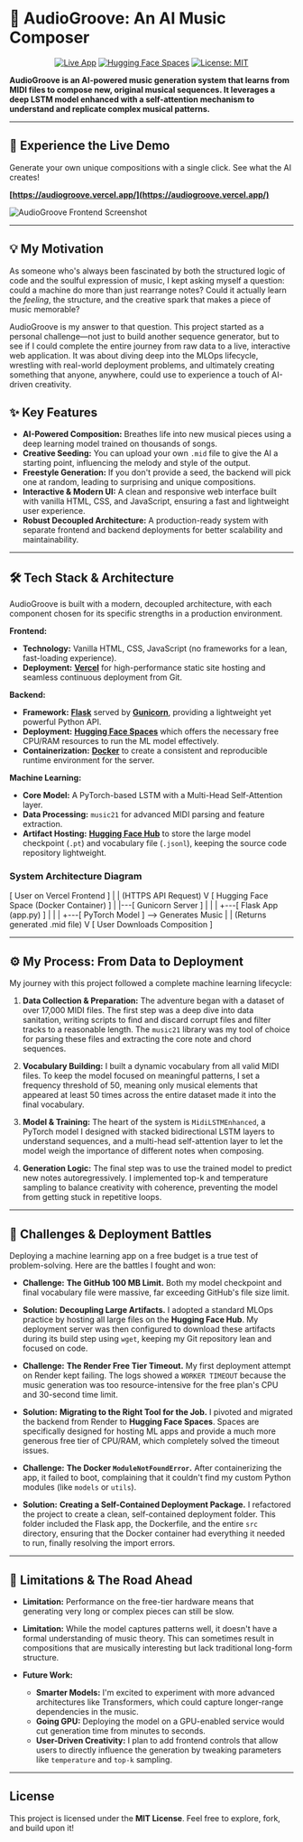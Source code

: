 # 🎵 AudioGroove: An AI Music Composer

<div align="center">

[![Live App](https://img.shields.io/badge/Live%20Frontend-▲%20Vercel-000000?style=for-the-badge&logo=vercel)](https://audiogroove.vercel.app/)
[![Hugging Face Spaces](https://img.shields.io/badge/🤗%20Live%20Backend-Space-yellow?style=for-the-badge&logo=hugging-face)](https://huggingface.co/spaces/pathariyamohammed/audiogroove-hf)
[![License: MIT](https://img.shields.io/badge/License-MIT-green.svg?style=for-the-badge)](https://opensource.org/licenses/MIT)

</div>

**AudioGroove is an AI-powered music generation system that learns from MIDI files to compose new, original musical sequences. It leverages a deep LSTM model enhanced with a self-attention mechanism to understand and replicate complex musical patterns.**

---

## 🚀 Experience the Live Demo

Generate your own unique compositions with a single click. See what the AI creates!

**[https://audiogroove.vercel.app/](https://audiogroove.vercel.app/)**

![AudioGroove Frontend Screenshot](https://i.imgur.com/KqC1s3k.png)

---

## 💡 My Motivation

As someone who's always been fascinated by both the structured logic of code and the soulful expression of music, I kept asking myself a question: could a machine do more than just rearrange notes? Could it actually learn the *feeling*, the structure, and the creative spark that makes a piece of music memorable?

AudioGroove is my answer to that question. This project started as a personal challenge—not just to build another sequence generator, but to see if I could complete the entire journey from raw data to a live, interactive web application. It was about diving deep into the MLOps lifecycle, wrestling with real-world deployment problems, and ultimately creating something that anyone, anywhere, could use to experience a touch of AI-driven creativity.

## ✨ Key Features

- **AI-Powered Composition:** Breathes life into new musical pieces using a deep learning model trained on thousands of songs.
- **Creative Seeding:** You can upload your own `.mid` file to give the AI a starting point, influencing the melody and style of the output.
- **Freestyle Generation:** If you don't provide a seed, the backend will pick one at random, leading to surprising and unique compositions.
- **Interactive & Modern UI:** A clean and responsive web interface built with vanilla HTML, CSS, and JavaScript, ensuring a fast and lightweight user experience.
- **Robust Decoupled Architecture:** A production-ready system with separate frontend and backend deployments for better scalability and maintainability.

---

## 🛠️ Tech Stack & Architecture

AudioGroove is built with a modern, decoupled architecture, with each component chosen for its specific strengths in a production environment.

**Frontend:**
- **Technology:** Vanilla HTML, CSS, JavaScript (no frameworks for a lean, fast-loading experience).
- **Deployment:** [**Vercel**](https://vercel.com/) for high-performance static site hosting and seamless continuous deployment from Git.

**Backend:**
- **Framework:** [**Flask**](https://flask.palletsprojects.com/) served by [**Gunicorn**](https://gunicorn.org/), providing a lightweight yet powerful Python API.
- **Deployment:** [**Hugging Face Spaces**](https://huggingface.co/spaces) which offers the necessary free CPU/RAM resources to run the ML model effectively.
- **Containerization:** [**Docker**](https://www.docker.com/) to create a consistent and reproducible runtime environment for the server.

**Machine Learning:**
- **Core Model:** A PyTorch-based LSTM with a Multi-Head Self-Attention layer.
- **Data Processing:** `music21` for advanced MIDI parsing and feature extraction.
- **Artifact Hosting:** [**Hugging Face Hub**](https://huggingface.co/docs/hub/index) to store the large model checkpoint (`.pt`) and vocabulary file (`.jsonl`), keeping the source code repository lightweight.

### System Architecture Diagram

[ User on Vercel Frontend ]
|
| (HTTPS API Request)
V
[ Hugging Face Space (Docker Container) ]
|
|---[ Gunicorn Server ]
|      |
|      +---[ Flask App (app.py) ]
|             |
|             +---[ PyTorch Model ] --> Generates Music
|
| (Returns generated .mid file)
V
[ User Downloads Composition ]


---

## ⚙️ My Process: From Data to Deployment

My journey with this project followed a complete machine learning lifecycle:

1.  **Data Collection & Preparation:** The adventure began with a dataset of over 17,000 MIDI files. The first step was a deep dive into data sanitation, writing scripts to find and discard corrupt files and filter tracks to a reasonable length. The `music21` library was my tool of choice for parsing these files and extracting the core note and chord sequences.

2.  **Vocabulary Building:** I built a dynamic vocabulary from all valid MIDI files. To keep the model focused on meaningful patterns, I set a frequency threshold of 50, meaning only musical elements that appeared at least 50 times across the entire dataset made it into the final vocabulary.

3.  **Model & Training:** The heart of the system is `MidiLSTMEnhanced`, a PyTorch model I designed with stacked bidirectional LSTM layers to understand sequences, and a multi-head self-attention layer to let the model weigh the importance of different notes when composing.

4.  **Generation Logic:** The final step was to use the trained model to predict new notes autoregressively. I implemented top-k and temperature sampling to balance creativity with coherence, preventing the model from getting stuck in repetitive loops.

---

## 🧗 Challenges & Deployment Battles

Deploying a machine learning app on a free budget is a true test of problem-solving. Here are the battles I fought and won:

- **Challenge:** **The GitHub 100 MB Limit.** Both my model checkpoint and final vocabulary file were massive, far exceeding GitHub's file size limit.
- **Solution:** **Decoupling Large Artifacts.** I adopted a standard MLOps practice by hosting all large files on the **Hugging Face Hub**. My deployment server was then configured to download these artifacts during its build step using `wget`, keeping my Git repository lean and focused on code.

- **Challenge:** **The Render Free Tier Timeout.** My first deployment attempt on Render kept failing. The logs showed a `WORKER TIMEOUT` because the music generation was too resource-intensive for the free plan's CPU and 30-second time limit.
- **Solution:** **Migrating to the Right Tool for the Job.** I pivoted and migrated the backend from Render to **Hugging Face Spaces**. Spaces are specifically designed for hosting ML apps and provide a much more generous free tier of CPU/RAM, which completely solved the timeout issues.

- **Challenge:** **The Docker `ModuleNotFoundError`.** After containerizing the app, it failed to boot, complaining that it couldn't find my custom Python modules (like `models` or `utils`).
- **Solution:** **Creating a Self-Contained Deployment Package.** I refactored the project to create a clean, self-contained deployment folder. This folder included the Flask app, the Dockerfile, and the entire `src` directory, ensuring that the Docker container had everything it needed to run, finally resolving the import errors.

---

## 🚧 Limitations & The Road Ahead

- **Limitation:** Performance on the free-tier hardware means that generating very long or complex pieces can still be slow.
- **Limitation:** While the model captures patterns well, it doesn't have a formal understanding of music theory. This can sometimes result in compositions that are musically interesting but lack traditional long-form structure.

- **Future Work:**
  - **Smarter Models:** I'm excited to experiment with more advanced architectures like Transformers, which could capture longer-range dependencies in the music.
  - **Going GPU:** Deploying the model on a GPU-enabled service would cut generation time from minutes to seconds.
  - **User-Driven Creativity:** I plan to add frontend controls that allow users to directly influence the generation by tweaking parameters like `temperature` and `top-k` sampling.

---

## License

This project is licensed under the **MIT License**. Feel free to explore, fork, and build upon it!
